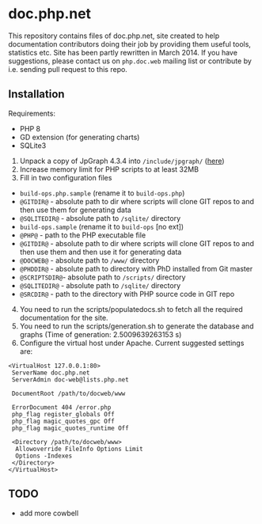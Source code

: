 # doc.php.net
This repository contains files of doc.php.net, site created to help documentation contributors doing their job by
providing them useful tools, statistics etc. Site has been partly rewritten in March 2014. If you have suggestions,
please contact us on `php.doc.web` mailing list or contribute by i.e. sending pull request to this repo.

## Installation
Requirements:
- PHP 8
- GD extension (for generating charts)
- SQLite3

1. Unpack a copy of JpGraph 4.3.4 into `/include/jpgraph/` ([here](http://jpgraph.net/download/download.php?p=1))
2. Increase memory limit for PHP scripts to at least 32MB
3. Fill in two configuration files
- `build-ops.php.sample` (rename it to `build-ops.php`)
- `@GITDIR@` - absolute path to dir where scripts will clone GIT repos to and then use them for generating data
- `@SQLITEDIR@` - absolute path to `/sqlite/` directory
- `build-ops.sample` (rename it to `build-ops` [no ext])
- `@PHP@` - path to the PHP executable file
- `@GITDIR@` - absolute path to dir where scripts will clone GIT repos to and then use them and then use it for generating data
- `@DOCWEB@` - absolute path to `/www/` directory
- `@PHDDIR@` - absolute path to directory with PhD installed from Git master
- `@SCRIPTSDIR@`- absolute path to `/scripts/` directory
- `@SQLITEDIR@` - absolute path to `/sqlite/` directory
- `@SRCDIR@` - path to the directory with PHP source code in GIT repo
4. You need to run the scripts/populatedocs.sh to fetch all the required documentation for the site.
6. You need to run the scripts/generation.sh to generate the database and graphs (Time of generation: 2.5009639263153 s)
7. Configure the virtual host under Apache. Current suggested settings are:
```
<VirtualHost 127.0.0.1:80>
 ServerName doc.php.net
 ServerAdmin doc-web@lists.php.net

 DocumentRoot /path/to/docweb/www

 ErrorDocument 404 /error.php
 php_flag register_globals Off
 php_flag magic_quotes_gpc Off
 php_flag magic_quotes_runtime Off

 <Directory /path/to/docweb/www>
  Allowoverride FileInfo Options Limit
  Options -Indexes
 </Directory>
</VirtualHost>
```

## TODO
- add more cowbell
